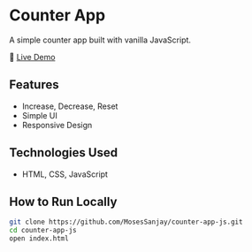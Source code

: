  # Counter App

A simple counter app built with vanilla JavaScript.

🔗 [Live Demo](https://prismatic-halva-c7c068.netlify.app/)

## Features
- Increase, Decrease, Reset
- Simple UI
- Responsive Design

## Technologies Used
- HTML, CSS, JavaScript

## How to Run Locally
```sh
git clone https://github.com/MosesSanjay/counter-app-js.git
cd counter-app-js
open index.html


